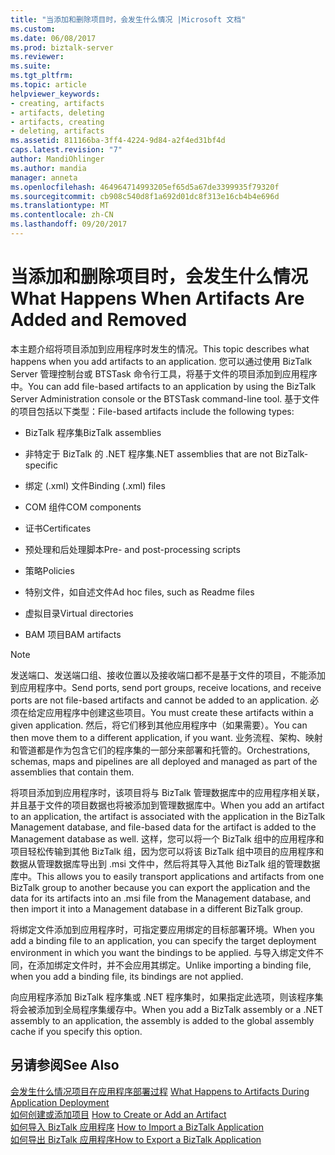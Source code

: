 ```yaml
---
title: "当添加和删除项目时，会发生什么情况 |Microsoft 文档"
ms.custom: 
ms.date: 06/08/2017
ms.prod: biztalk-server
ms.reviewer: 
ms.suite: 
ms.tgt_pltfrm: 
ms.topic: article
helpviewer_keywords:
- creating, artifacts
- artifacts, deleting
- artifacts, creating
- deleting, artifacts
ms.assetid: 811166ba-3ff4-4224-9d84-a2f4ed31bf4d
caps.latest.revision: "7"
author: MandiOhlinger
ms.author: mandia
manager: anneta
ms.openlocfilehash: 464964714993205ef65d5a67de3399935f79320f
ms.sourcegitcommit: cb908c540d8f1a692d01dc8f313e16cb4b4e696d
ms.translationtype: MT
ms.contentlocale: zh-CN
ms.lasthandoff: 09/20/2017
---
```

# <a name="what-happens-when-artifacts-are-added-and-removed"></a><span data-ttu-id="675cf-102">当添加和删除项目时，会发生什么情况</span><span class="sxs-lookup"><span data-stu-id="675cf-102">What Happens When Artifacts Are Added and Removed</span></span>
<span data-ttu-id="675cf-103">本主题介绍将项目添加到应用程序时发生的情况。</span><span class="sxs-lookup"><span data-stu-id="675cf-103">This topic describes what happens when you add artifacts to an application.</span></span> <span data-ttu-id="675cf-104">您可以通过使用 BizTalk Server 管理控制台或 BTSTask 命令行工具，将基于文件的项目添加到应用程序中。</span><span class="sxs-lookup"><span data-stu-id="675cf-104">You can add file-based artifacts to an application by using the BizTalk Server Administration console or the BTSTask command-line tool.</span></span> <span data-ttu-id="675cf-105">基于文件的项目包括以下类型：</span><span class="sxs-lookup"><span data-stu-id="675cf-105">File-based artifacts include the following types:</span></span>  
  
-   <span data-ttu-id="675cf-106">BizTalk 程序集</span><span class="sxs-lookup"><span data-stu-id="675cf-106">BizTalk assemblies</span></span>  
  
-   <span data-ttu-id="675cf-107">非特定于 BizTalk 的 .NET 程序集</span><span class="sxs-lookup"><span data-stu-id="675cf-107">.NET assemblies that are not BizTalk-specific</span></span>  
  
-   <span data-ttu-id="675cf-108">绑定 (.xml) 文件</span><span class="sxs-lookup"><span data-stu-id="675cf-108">Binding (.xml) files</span></span>  
  
-   <span data-ttu-id="675cf-109">COM 组件</span><span class="sxs-lookup"><span data-stu-id="675cf-109">COM components</span></span>  
  
-   <span data-ttu-id="675cf-110">证书</span><span class="sxs-lookup"><span data-stu-id="675cf-110">Certificates</span></span>  
  
-   <span data-ttu-id="675cf-111">预处理和后处理脚本</span><span class="sxs-lookup"><span data-stu-id="675cf-111">Pre- and post-processing scripts</span></span>  
  
-   <span data-ttu-id="675cf-112">策略</span><span class="sxs-lookup"><span data-stu-id="675cf-112">Policies</span></span>  
  
-   <span data-ttu-id="675cf-113">特别文件，如自述文件</span><span class="sxs-lookup"><span data-stu-id="675cf-113">Ad hoc files, such as Readme files</span></span>  
  
-   <span data-ttu-id="675cf-114">虚拟目录</span><span class="sxs-lookup"><span data-stu-id="675cf-114">Virtual directories</span></span>  
  
-   <span data-ttu-id="675cf-115">BAM 项目</span><span class="sxs-lookup"><span data-stu-id="675cf-115">BAM artifacts</span></span>  
  
> [!NOTE]
>  <span data-ttu-id="675cf-116">发送端口、发送端口组、接收位置以及接收端口都不是基于文件的项目，不能添加到应用程序中。</span><span class="sxs-lookup"><span data-stu-id="675cf-116">Send ports, send port groups, receive locations, and receive ports are not file-based artifacts and cannot be added to an application.</span></span> <span data-ttu-id="675cf-117">必须在给定应用程序中创建这些项目。</span><span class="sxs-lookup"><span data-stu-id="675cf-117">You must create these artifacts within a given application.</span></span> <span data-ttu-id="675cf-118">然后，将它们移到其他应用程序中（如果需要）。</span><span class="sxs-lookup"><span data-stu-id="675cf-118">You can then move them to a different application, if you want.</span></span> <span data-ttu-id="675cf-119">业务流程、架构、映射和管道都是作为包含它们的程序集的一部分来部署和托管的。</span><span class="sxs-lookup"><span data-stu-id="675cf-119">Orchestrations, schemas, maps and pipelines are all deployed and managed as part of the assemblies that contain them.</span></span>  
  
 <span data-ttu-id="675cf-120">将项目添加到应用程序时，该项目将与 BizTalk 管理数据库中的应用程序相关联，并且基于文件的项目数据也将被添加到管理数据库中。</span><span class="sxs-lookup"><span data-stu-id="675cf-120">When you add an artifact to an application, the artifact is associated with the application in the BizTalk Management database, and file-based data for the artifact is added to the Management database as well.</span></span> <span data-ttu-id="675cf-121">这样，您可以将一个 BizTalk 组中的应用程序和项目轻松传输到其他 BizTalk 组，因为您可以将该 BizTalk 组中项目的应用程序和数据从管理数据库导出到 .msi 文件中，然后将其导入其他 BizTalk 组的管理数据库中。</span><span class="sxs-lookup"><span data-stu-id="675cf-121">This allows you to easily transport applications and artifacts from one BizTalk group to another because you can export the application and the data for its artifacts into an .msi file from the Management database, and then import it into a Management database in a different BizTalk group.</span></span>  
  
 <span data-ttu-id="675cf-122">将绑定文件添加到应用程序时，可指定要应用绑定的目标部署环境。</span><span class="sxs-lookup"><span data-stu-id="675cf-122">When you add a binding file to an application, you can specify the target deployment environment in which you want the bindings to be applied.</span></span> <span data-ttu-id="675cf-123">与导入绑定文件不同，在添加绑定文件时，并不会应用其绑定。</span><span class="sxs-lookup"><span data-stu-id="675cf-123">Unlike importing a binding file, when you add a binding file, its bindings are not applied.</span></span>  
  
 <span data-ttu-id="675cf-124">向应用程序添加 BizTalk 程序集或 .NET 程序集时，如果指定此选项，则该程序集将会被添加到全局程序集缓存中。</span><span class="sxs-lookup"><span data-stu-id="675cf-124">When you add a BizTalk assembly or a .NET assembly to an application, the assembly is added to the global assembly cache if you specify this option.</span></span>  
  
## <a name="see-also"></a><span data-ttu-id="675cf-125">另请参阅</span><span class="sxs-lookup"><span data-stu-id="675cf-125">See Also</span></span>  
 <span data-ttu-id="675cf-126">[会发生什么情况项目在应用程序部署过程](../core/what-happens-to-artifacts-during-application-deployment.md) </span><span class="sxs-lookup"><span data-stu-id="675cf-126">[What Happens to Artifacts During Application Deployment](../core/what-happens-to-artifacts-during-application-deployment.md) </span></span>  
 <span data-ttu-id="675cf-127">[如何创建或添加项目](../core/how-to-create-or-add-an-artifact.md) </span><span class="sxs-lookup"><span data-stu-id="675cf-127">[How to Create or Add an Artifact](../core/how-to-create-or-add-an-artifact.md) </span></span>  
 <span data-ttu-id="675cf-128">[如何导入 BizTalk 应用程序](../core/how-to-import-a-biztalk-application.md) </span><span class="sxs-lookup"><span data-stu-id="675cf-128">[How to Import a BizTalk Application](../core/how-to-import-a-biztalk-application.md) </span></span>  
 [<span data-ttu-id="675cf-129">如何导出 BizTalk 应用程序</span><span class="sxs-lookup"><span data-stu-id="675cf-129">How to Export a BizTalk Application</span></span>](../core/how-to-export-a-biztalk-application.md)